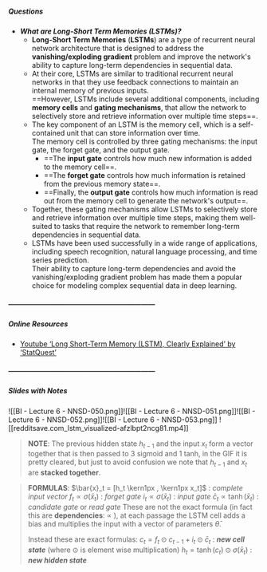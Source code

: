 
##### Questions
- ***What are Long-Short Term Memories (LSTMs)?***
	- **Long-Short Term Memories** (**LSTMs**) are a type of recurrent neural network architecture that is designed to address the **vanishing/exploding gradient** problem and improve the network's ability to capture long-term dependencies in sequential data.
	- At their core, LSTMs are similar to traditional recurrent neural networks in that they use feedback connections to maintain an internal memory of previous inputs. <br>==However, LSTMs include several additional components, including **memory cells** and **gating mechanisms**, that allow the network to selectively store and retrieve information over multiple time steps==.
	- The key component of an LSTM is the memory cell, which is a self-contained unit that can store information over time. <br>The memory cell is controlled by three gating mechanisms: the input gate, the forget gate, and the output gate.
		- ==The **input gate** controls how much new information is added to the memory cell==.
		- ==The **forget gate** controls how much information is retained from the previous memory state==.
		- ==Finally, the **output gate** controls how much information is read out from the memory cell to generate the network's output==.
	- Together, these gating mechanisms allow LSTMs to selectively store and retrieve information over multiple time steps, making them well-suited to tasks that require the network to remember long-term dependencies in sequential data.
	- LSTMs have been used successfully in a wide range of applications, including speech recognition, natural language processing, and time series prediction. <br>Their ability to capture long-term dependencies and avoid the vanishing/exploding gradient problem has made them a popular choice for modeling complex sequential data in deep learning.

##### —————————————————————
##### Online Resources
- [Youtube ‘Long Short-Term Memory (LSTM), Clearly Explained’ by ‘StatQuest’](https://www.youtube.com/watch?v=YCzL96nL7j0)

##### —————————————————————
##### Slides with Notes
![[BI - Lecture 6 - NNSD-050.png]]![[BI - Lecture 6 - NNSD-051.png]]![[BI - Lecture 6 - NNSD-052.png]]![[BI - Lecture 6 - NNSD-053.png]]
![[redditsave.com_lstm_visualized-afzlbpt2ncg81.mp4]]
> **NOTE**:
> The previous hidden state $h_{t-1}$ and the input $x_t$ form a vector together that is then passed to 3 sigmoid and 1 tanh, in the GIF it is pretty cleared, but just to avoid confusion we note that $h_{t-1}$ and $x_t$ are **stacked together**.

> **FORMULAS**:
> $\bar{x}_t = [h_t \kern1px , \kern1px x_t]$ : *complete input vector*
> $f_t \propto \sigma (\bar{x}_t)$ : *forget gate*
> $i_t \propto \sigma (\bar{x}_t)$ : *input gate*
> $\bar{c}_t \propto \tanh(\bar{x}_t)$ : *candidate gate* or *read gate*
> These are not the exact formula (in fact this are **dependencies**: $\propto$ ), at each passage the LSTM cell adds a bias and multiplies the input with a vector of parameters $\bar{\theta}$.
> 
> Instead these are exact formulas:
> $c_t = f_t \odot c_{t-1} + i_t \odot \bar{c}_t$ : ***new cell state*** (where $\odot$ is element wise multiplication)
> $h_t = \tanh (c_t) \odot \sigma (\bar{x}_t)$ : ***new hidden state***

